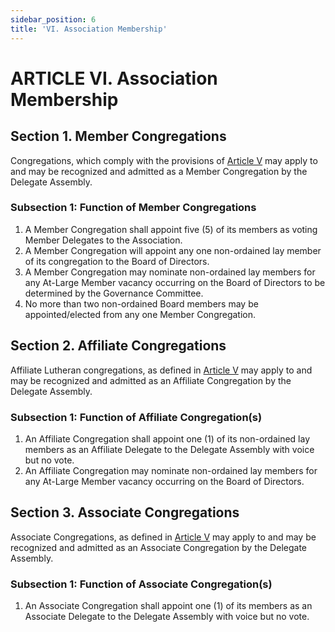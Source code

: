 ```yaml
---
sidebar_position: 6
title: 'VI. Association Membership'
---
```


# ARTICLE VI. Association Membership

## Section 1. Member Congregations

Congregations, which comply with the provisions of [Article V](definitions.md) may apply to and may be recognized and admitted as a Member Congregation by the Delegate Assembly.

### Subsection 1: Function of Member Congregations

1. A Member Congregation shall appoint five (5) of its members as voting Member Delegates to the Association.
1. A Member Congregation will appoint any one non-ordained lay member of its congregation to the Board of Directors.
1. A Member Congregation may nominate non-ordained lay members for any At-Large Member vacancy occurring on the Board of Directors to be determined by the Governance Committee.
1. No more than two non-ordained Board members may be appointed/elected from any one Member Congregation.

## Section 2. Affiliate Congregations

Affiliate Lutheran congregations, as defined in [Article V](definitions.md) may apply to and may be recognized and admitted as an Affiliate Congregation by the Delegate Assembly.

### Subsection 1: Function of Affiliate Congregation(s)

1. An Affiliate Congregation shall appoint one (1) of its non-ordained lay members as an Affiliate Delegate to the Delegate Assembly with voice but no vote.
1. An Affiliate Congregation may nominate non-ordained lay members for any At-Large Member vacancy occurring on the Board of Directors.

## Section 3. Associate Congregations

Associate Congregations, as defined in [Article V](definitions.md) may apply to and may be recognized and admitted as an Associate Congregation by the Delegate Assembly.

### Subsection 1: Function of Associate Congregation(s)

1. An Associate Congregation shall appoint one (1) of its members as an Associate Delegate to the Delegate Assembly with voice but no vote.
